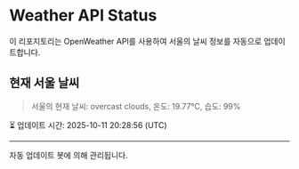 
# Weather API Status

이 리포지토리는 OpenWeather API를 사용하여 서울의 날씨 정보를 자동으로 업데이트합니다.

## 현재 서울 날씨
> 서울의 현재 날씨: overcast clouds, 온도: 19.77°C, 습도: 99%

⏳ 업데이트 시간: 2025-10-11 20:28:56 (UTC)

---
자동 업데이트 봇에 의해 관리됩니다.
